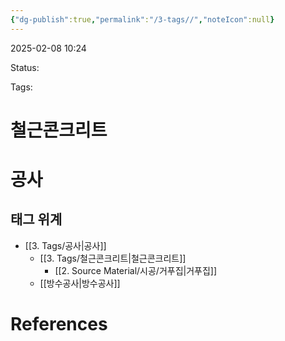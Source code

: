```yaml
---
{"dg-publish":true,"permalink":"/3-tags//","noteIcon":null}
---
```


2025-02-08 10:24

Status: 

Tags: 

# 철근콘크리트

<div class="transclusion internal-embed is-loaded"><div class="markdown-embed">



# 공사
## 태그 위계
- [[3. Tags/공사\|공사]] 
	- [[3. Tags/철근콘크리트\|철근콘크리트]] 
		- [[2. Source Material/시공/거푸집\|거푸집]] 
	- [[방수공사\|방수공사]] 


</div></div>


# References